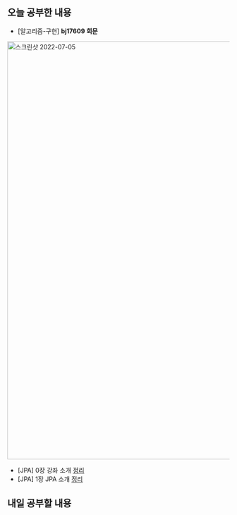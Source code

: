 ## 오늘 공부한 내용
- [알고리즘-구현] **bj17609 회문**<br>
<img width="948" alt="스크린샷 2022-07-05" src="https://user-images.githubusercontent.com/26339069/177273525-f620e71b-98ce-47ff-9c41-c2fefb9b8ac1.png">

- [JPA] 0장 강좌 소개 [정리](https://github.com/Kuuuna98/TIL/blob/main/JPA/0_%EA%B0%95%EC%A2%8C%EC%86%8C%EA%B0%9C.md)
- [JPA] 1장 JPA 소개 [정리](https://github.com/Kuuuna98/TIL/blob/main/JPA/1_JPA%20%EC%86%8C%EA%B0%9C.md)
## 내일 공부할 내용
